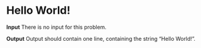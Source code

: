 # Hello World!
**Input**
There is no input for this problem.

**Output**
Output should contain one line, containing the string “Hello World!”.
